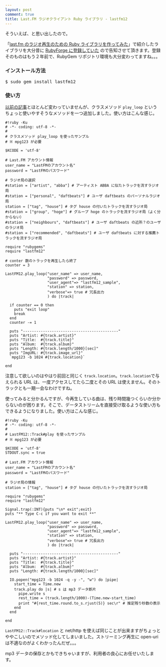 ```yaml
---
layout: post
comment: true
title: Last.FM ラジオクライアント Ruby ライブラリ - lastfm12
---
```

そういえば、と思い出したので。

「<a href="http://k-ui.jp/?p=43">last.fm のラジオ再生のための Ruby ライブラリを作ってみた</a>」で紹介したライブラリを大分昔に <a href="http://lastfm12.rubyforge.org/">RubyForge に登録していた</a> ので告知させて頂きます。登録そのものはもう２年前で、RubyGem リポジトリ環境も大分変わってますね。。。

### インストール方法
<pre>
$ sudo gem install lastfm12
</pre>

### 使い方
<a href="http://k-ui.jp/?p=43">以前の記事</a>とほとんど変わっていませんが、クラスメソッド `play_loop` というちょっと使いやすそうなメソッドを一つ追加しました。使い方はこんな感じ。
~~~~~~~~~~~~~~~~~~~~~
#!ruby -Ku
# -*- coding: utf-8 -*-
#
# クラスメソッド play_loop を使ったサンプル
# ※ mpg123 が必要

$KCODE = 'utf-8'

# Last.FM アカウント情報
user_name = "LastFMのアカウント名"
password = "LastFMのパスワード"

# ラジオ局の選択
#station = ["artist", "abba"] # アーティスト ABBA に似たトラックを流すラジオ局
#station = ["personal", "daftbeats"] # ユーザ daftbeats のパーソナルラジオ局
station = ["tag", "house"] # タグ house の付いたトラックを流すラジオ局
#station = ["group", "hoge"] # グループ hoge のトラックを流すラジオ局（よく分からない）
#station = ["neighbours", "daftbeats"] # ユーザ daftbeats の近所？のユーザのラジオ局
#station = ["recommended", "daftbeats"] # ユーザ daftbeats に対する推薦トラックを流すラジオ局

require "rubygems"
require "lastfm12"

# conter 数のトラックを再生したら終了
counter = 3

LastFM12.play_loop("user_name" => user_name,
                   "password" => password,
                   "user_agent"=> "lastfm12_sample",
                   "station" => station,
                   "verbose"=> true # 冗長出力
                   ) do |track|

  if counter == 0 then
    puts "exit loop"
    break
  end
  counter -= 1

  puts "-------------------------------------------"
  puts "Artist: #{track.artist}"
  puts "Title:  #{track.title}"
  puts "Album:  #{track.album}"
  puts "Length: #{track.length/1000}[sec]"
  puts "ImgURL: #{track.image_url}"
  `mpg123 -b 1024 #{track.location}`

end
~~~~~~~~~~~~~~~~~~~~~

注意して欲しいのはやはり前回と同じく `track.location`。`track.location`で与えられる URL は、一度アクセスしてたら二度とその URL は使えません。そのトラックとも一期一会なわけですね。

使ってみると分かるんですが、今再生している曲は、残り時間幾つくらいか分からないのが困ります。そこで、データストリームを直接受け取るような使い方もできるようになりました。使い方はこんな感じ。
~~~~~~~~~~~~~~~~~~~~~
#!ruby -Ku
# -*- coding: utf-8 -*-
#
# LastFM12::Track#play を使ったサンプル
# ※ mpg123 が必要

$KCODE = 'utf-8'
STDOUT.sync = true 

# Last.FM アカウント情報
user_name = "LastFMのアカウント名"
password = "LastFMのパスワード"

# ラジオ局の情報
station = ["tag", "house"] # タグ house の付いたトラックを流すラジオ局

require "rubygems"
require "lastfm12"

Signal.trap(:INT){puts "\n* exit";exit}
puts "** Type C-c if you want to exit **"

LastFM12.play_loop("user_name" => user_name,
                   "password" => password,
                   "user_agent"=> "lastfm12_sample",
                   "station" => station,
                   "verbose"=> true # 冗長出力
                   ) do |track|

  puts "-------------------------------------------"
  puts "Artist: #{track.artist}"
  puts "Title:  #{track.title}"
  puts "Album:  #{track.album}"
  puts "Length: #{track.length/1000}[sec]"

  IO.popen("mpg123 -b 1024 -q -y -", "w") do |pipe|
    start_time = Time.new
    track.play do |s| # s は mp3 データ断片
      pipe.write s
      rest_time = (track.length/1000)-(Time.new-start_time)
      print "#{rest_time.round.to_s.rjust(5)} sec\r" # 推定残り秒数の表示
    end
  end

end
~~~~~~~~~~~~~~~~~~~~~

`LastFM12::Track#location` と net/http を使えば同じことが出来ますがちょっとややこしいのでメソッド化してしまいました。ストリーミング再生に open-uri は不適なのがよくわかったんだぜ。。。

mp3 データの保存とかもできちゃいますが、利用者の良心にお任せいたします。
